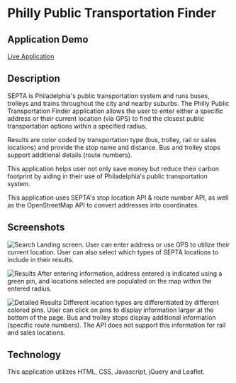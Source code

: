 # Philly Public Transportation Finder

## Application Demo
[Live Application](https://laursnow.github.io/Philly-Public-Transportation-Finder/ "Philly Public Transportaton Finder")

## Description

SEPTA is Philadelphia's public transportation system and runs buses, trolleys and trains throughout the city and nearby suburbs. The Philly Public Transportation Finder application allows the user to enter either a specific address or their current location (via GPS) to find the closest public transportation options within a specified radius.

Results are color coded by transportation type (bus, trolley, rail or sales locations) and provide the stop name and distance. Bus and trolley stops support additional details (route numbers).

This application helps user not only save money but reduce their carbon footprint by aiding in their use of Philadelphia's public transportation system.

This application uses SEPTA's stop location API & route number API, as well as the OpenStreetMap API to convert addresses into coordinates.

## Screenshots

![Search](https://raw.githubusercontent.com/laursnow/Philly-Public-Transportation-Finder/master/screenshots/search.png)
Landing screen. User can enter address or use GPS to utilize their current location. User can also select which types of SEPTA locations to include in their results.

![Results](https://raw.githubusercontent.com/laursnow/Philly-Public-Transportation-Finder/master/screenshots/results.png)
After entering information, address entered is indicated using a green pin, and locations selected are populated on the map within the entered radius.

![Detailed Results](https://raw.githubusercontent.com/laursnow/Philly-Public-Transportation-Finder/master/screenshots/result-details.png)
Different location types are differentiated by different colored pins. User can click on pins to display information larger at the bottom of the page. Bus and trolley stops display additional information (specific route numbers). The API does not support this information for rail and sales locations.

## Technology

This application utilizes HTML, CSS, Javascript, jQuery and Leaflet.
